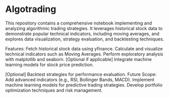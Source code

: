 # Algotrading
This repository contains a comprehensive notebook implementing and analyzing algorithmic trading strategies. It leverages historical stock data to demonstrate popular technical indicators, including moving averages, and explores data visualization, strategy evaluation, and backtesting techniques.

Features:
Fetch historical stock data using yfinance.
Calculate and visualize technical indicators such as Moving Averages.
Perform exploratory analysis with matplotlib and seaborn.
[Optional if applicable] Integrate machine learning models for stock price prediction.


[Optional] Backtest strategies for performance evaluation.
Future Scope:
Add advanced indicators (e.g., RSI, Bollinger Bands, MACD).
Implement machine learning models for predictive trading strategies.
Develop portfolio optimization techniques and risk management.
